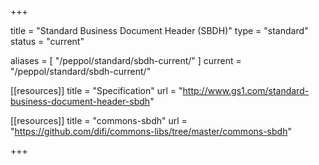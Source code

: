 +++

title = "Standard Business Document Header (SBDH)"
type = "standard"
status = "current"

aliases = [ "/peppol/standard/sbdh-current/" ]
current = "/peppol/standard/sbdh-current/"

[[resources]]
title = "Specification"
url = "http://www.gs1.com/standard-business-document-header-sbdh"

[[resources]]
title = "commons-sbdh"
url = "https://github.com/difi/commons-libs/tree/master/commons-sbdh"

+++

